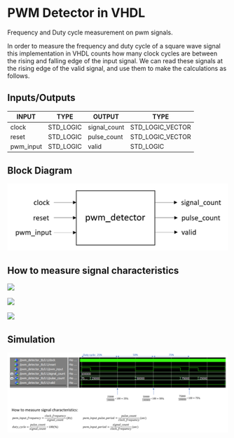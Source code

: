 # PWM Detector in VHDL

Frequency and Duty cycle measurement on pwm signals.

In order to measure the frequency and duty cycle of a square wave signal this implementation in VHDL counts how many clock cycles are between the rising and falling edge of the input signal. We can read these signals at the rising edge of the valid signal, and use them to make the calculations as follows. 


## Inputs/Outputs
|INPUT| TYPE | OUTPUT | TYPE |
|------|------|----------|-----|
| clock | STD_LOGIC | signal_count | STD_LOGIC_VECTOR | 
| reset | STD_LOGIC | pulse_count | STD_LOGIC_VECTOR |
| pwm_input | STD_LOGIC | valid |STD_LOGIC |

## Block Diagram
![Block diagram](https://github.com/Avgerinos/pwm_detector/blob/56471504f2ce0407000d938f39584b426912ef69/img/block_diagram.PNG)

## How to measure signal characteristics
![](https://latex.codecogs.com/svg.latex?\Large&space;Frequency=\frac{clockfrequency}{signalcount}(Hz))

![](https://latex.codecogs.com/svg.latex?\Large&space;DutyCycle=\frac{pulsecount}{signalcount}*100(%))

![](https://latex.codecogs.com/svg.latex?\Large&space;PulsePeriod=\frac{pulsecount}{clockfrequenct}(sec))

## Simulation
![Simulation](https://github.com/Avgerinos/pwm_detector/blob/56471504f2ce0407000d938f39584b426912ef69/img/s.PNG)

